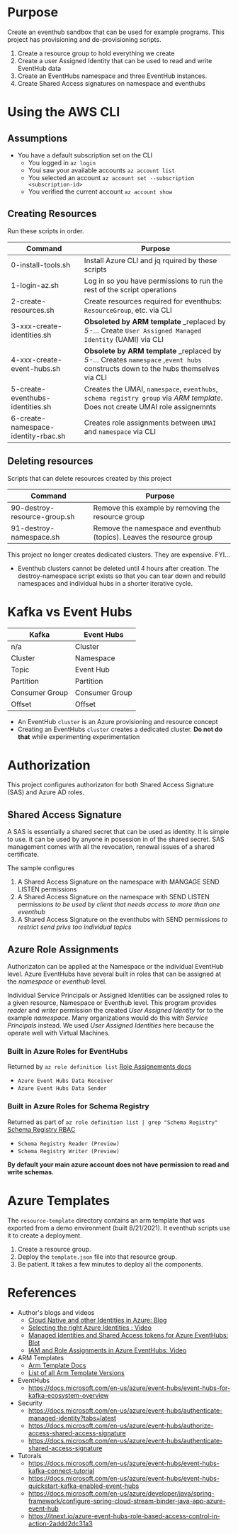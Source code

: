 # Purpose
Create an eventhub sandbox that can be used for example programs. This project has provisioning and de-provisioning scripts. 

1. Create a resource group to hold everything we create
1. Create a user Assigned Identity that can be used to read and write EventHub data
1. Create an EventHubs namespace and three EventHub instances.
1. Create Shared Access signatures on namespace and eventhubs

# Using the AWS CLI
## Assumptions
* You have a default subscription set on the CLI
    * You logged in `az login`
    * Youi saw your available accounts `az account list`
    * You selected an account `az account set --subscription <subscription-id>`
    * You verified the current account `az account show`

## Creating Resources
Run these scripts in order. 

| Command | Purpose |
| - | - |
| 0-install-tools.sh | Install Azure CLI and jq rquired by these scripts |
| 1-login-az.sh | Log in so you have permissions to run the rest of the script operations | 
| 2-create-resources.sh | Create resources required for eventhubs: `ResourceGroup`, etc. via CLI |
| 3-xxx-create-identities.sh | **Obsoleted by ARM template** _replaced by _5-..._ Create `User Assigned Managed Identity` (UAMI) via CLI |
| 4-xxx-create-event-hubs.sh | **Obsolete by ARM template** _replaced by _5-..._ Creates `namespace` ,`event hubs` constructs down to the hubs themselves via CLI |
| 5-create-eventhubs-identities.sh | Creates the UMAI, `namespace`, `eventhubs`, `schema registry group` via _ARM template_.  Does not create UMAI role assignemnts |
| 6-create-namespace-identity-rbac.sh | Creates role assignments between `UMAI` and `namespace` via CLI |

## Deleting resources
Scripts that can delete resources created by this project

| Command | Purpose |
| ------- | ------- |
| 90-destroy-resource-group.sh | Remove this example by removing the resource group |
| 91-destroy-namespace.sh | Remove the namespace and eventhub (topics). Leaves the resource group  |

This project no longer creates dedicated clusters. They are expensive.
FYI...
* Eventhub clusters cannot be deleted until 4 hours after creation. The destroy-namespace script exists so that you can tear down and rebuild namespaces and individual hubs in a shorter iterative cycle.

# Kafka vs Event Hubs
| Kafka          |	Event Hubs |
| -------------- | ----------- |
| n/a            | Cluster |
| Cluster        | Namespace |
| Topic	         | Event Hub |
| Partition      |	Partition |
| Consumer Group |	Consumer Group |
| Offset         |	Offset |

* An EventHub `cluster` is an Azure provisioning and resource concept
* Creating an EventHubs `cluster` creates a dedicated cluster. **Do not do that** while experimenting experimentation

# Authorization
This project configures authorizaton for both Shared Access Signature (SAS) and Azure AD roles.

## Shared Access Signature
A SAS is essentially a shared secret that can be used as identity.  It is simple to use.  It can be used by anyone in posession in of the shared secret.  SAS management comes with all the revocation, renewal issues of a shared certificate.

The sample configures 
1. A Shared Access Signature on the namespace with MANGAGE SEND LISTEN permissions
1. A Shared Access Signature on the namespace with SEND LISTEN permissions _to be used by client that needs access to more than one eventhub_
1. A Shared Access Signature on the eventhubs with SEND permissions _to restrict send privs too individual topics_

## Azure Role Assignments
Authorizaton can be applied at the Namespace or the individual EventHub level.  Azure EventHubs have several built in roles that can be assigned at the _namespace_ or _eventhub_ level.   

Individual Service Principals or Assigned Identities can be assigned roles to a given resource, Namespace or Eventhub level. This program provides _reader_ and _writer_ permission the created _User Assigned Identity_ for to the example _namespace_.  Many organizations would do this with _Service Principals_ instead. We used _User Assigned Identities_ here because the operate well with Virtual Machines.

### Built in Azure Roles for EventHubs
Returned by `az role definition list` [Role Assignements docs](https://docs.microsoft.com/en-us/azure/role-based-access-control/role-assignments-cli)
* `Azure Event Hubs Data Receiver`
* `Azure Event Hubs Data Sender`

### Built in Azure Roles for Schema Registry
Returned as part of `az role definition list | grep "Schema Registry"` [Schema Registry RBAC](https://docs.microsoft.com/en-us/azure/event-hubs/schema-registry-overview#azure-role-based-access-control)
* `Schema Registry Reader (Preview)`
* `Schema Registry Writer (Preview)`

**By default your main azure account does not have permission to read and write schemas.**

# Azure Templates
The `resource-template` directory contains an arm template that was exported from a demo environment (built 8/21/2021). It eventhub scripts use it to create a deployment.
1. Create a resource group.
1. Deploy the `template.json` file into that resource group.  
1. Be patient.  It takes a few minutes to deploy all the components.

# References
* Author's blogs and videos
    * [Cloud Native and other Identities in Azure: Blog](http://joe.blog.freemansoft.com/2021/08/cloud-native-and-other-identities-in.html)
    * [Selecting the right Azure Identities : Video](https://youtu.be/-g7ZJLQNaWU)
    * [Managed Identities and Shared Access tokens for Azure EventHubs: Blot](http://joe.blog.freemansoft.com/2021/08/managed-identities-and-shared-access.html)
    * [IAM and Role Assignments in Azure EventHubs: Video](https://youtu.be/NJMf23Sg_JY)
* ARM Templates
    * [Arm Template Docs](https://docs.microsoft.com/en-us/azure/templates/)
    * [List of all Arm Template Versions](https://github.com/Azure/azure-resource-manager-schemas/blob/main/generator/resources.json)
* EventHubs
    * https://docs.microsoft.com/en-us/azure/event-hubs/event-hubs-for-kafka-ecosystem-overview
* Security
    * https://docs.microsoft.com/en-us/azure/event-hubs/authenticate-managed-identity?tabs=latest
    * https://docs.microsoft.com/en-us/azure/event-hubs/authorize-access-shared-access-signature
    * https://docs.microsoft.com/en-us/azure/event-hubs/authenticate-shared-access-signature
* Tutorals
    * https://docs.microsoft.com/en-us/azure/event-hubs/event-hubs-kafka-connect-tutorial
    * https://docs.microsoft.com/en-us/azure/event-hubs/event-hubs-quickstart-kafka-enabled-event-hubs
    * https://docs.microsoft.com/en-us/azure/developer/java/spring-framework/configure-spring-cloud-stream-binder-java-app-azure-event-hub
    * https://itnext.io/azure-event-hubs-role-based-access-control-in-action-2addd2dc31a3
